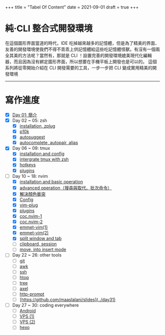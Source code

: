 +++
title = "Tabel Of Content"
date = 2021-09-01
draft = true
+++

# 純‧CLI 整合式開發環境
在這個圖形界面當道的時代，IDE 吃掉越來越多的記憶體，但是為了精美的界面、友善的開發環境使我們不得不乖乖上供記憶體給這些吃記憶體怪獸。有沒有一個兩全其美的方法呢？當然有，那就是 CLI ！設置完善的開發環境媲美現代化編輯器，而且因為沒有綁定圖形界面，所以想要在手機平板上開發也是可以的。 
這個系列將從零開始介紹在 CLI 開發需要的工具，一步一步把 CLI 變成實用精美的開發環境

---

# 寫作進度
- [x] [Day 01: 簡介](../day01)
- [x] Day 02 ~ 05: zsh
	- [x] [installation, zplug](../day02)
	- [x] [p10k](../day03)
	- [x] [autosuggest](../day04)
	- [x] [autocomplete, autopair, alias](../day05)
- [x] Day 06 ~ 09: tmux
	- [x] [installation and config](../day06)
	- [x] [intergrate tmux with zsh](../day07)
	- [x] [hotkeys](../day08)
	- [x] [plugins](../day09)
- [ ] Day 10 ~ 18: nvim
	- [x] [installation and basic operation](../day10)
	- [x] [advanced operation（搜尋與取代、批次命令）](../day11)
	- [x] [解決顏色衝突](../day12)
	- [x] [Config](../day13)
	- [x] [vim-plug](../day14)
	- [x] [plugins](../day15)
	- [x] [coc.nvim-1](../day16)
	- [x] [coc.nvim-2](../day17)
	- [x] [emmet-vim(1)](../day18)
	- [x] [emmet-vim(2)](../day19)
	- [x] [split window and tab](../day20)
	- [ ] [clipboard, session](../day21)
	- [ ] [move, into insert mode](../day22)
- [ ] Day 22 ~ 26: other tools
	- [ ] [git](../day23)
	- [ ] [awk](../day24)
	- [ ] [ssh](../day25)
	- [ ] [htop](../day27)
	- [ ] [tree](../day28)
	- [ ] [axel](../day29)
	- [ ] [http-prompt](../day30)
	- [ ] [https://github.com/maaslalani/slides](../day31)
- [ ] Day 27 ~ 30: coding everywhere
	- [ ] [Android](../day32)
	- [ ] [VPS (1)](../day33)
	- [ ] [VPS (2)](../day34)
	- [ ] [hexo](../day35)
